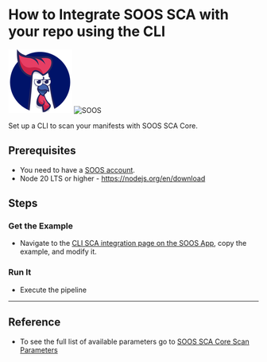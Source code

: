 # How to Integrate SOOS SCA with your repo using the CLI
<div>
<img src="../assets/img/SOOS-Icon.png" alt="SOOS" width="128" height="128">
<img src="../assets/img/shell.png" alt="SOOS" width="128" height="128">
</div>

Set up a CLI to scan your manifests with SOOS SCA Core.

## Prerequisites
- You need to have a [SOOS account](https://app.soos.io/register).
- Node 20 LTS or higher - https://nodejs.org/en/download

## Steps

### **Get the Example**

* Navigate to the [CLI SCA integration page on the SOOS App](https://app.soos.io/integrate/sca?id=script), copy the example, and modify it.

### **Run It**

* Execute the pipeline

---

## Reference
* To see the full list of available parameters go to [SOOS SCA Core Scan Parameters](https://github.com/soos-io/soos-sca#parameters)
